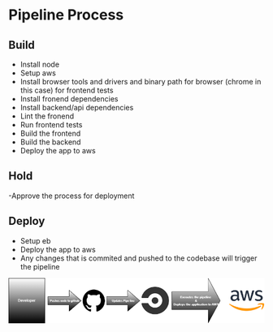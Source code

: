 # Pipeline Process

## Build

- Install node
- Setup aws
- Install browser tools and drivers and binary path for browser (chrome in this case) for frontend tests
- Install fronend dependencies
- Install backend/api dependencies
- Lint the fronend
- Run frontend tests
- Build the frontend
- Build the backend
- Deploy the app to aws

## Hold

-Approve the process for deployment

## Deploy

- Setup eb
- Deploy the app to aws
- Any changes that is commited and pushed to the codebase will trigger the pipeline

![alt text](image.png)
